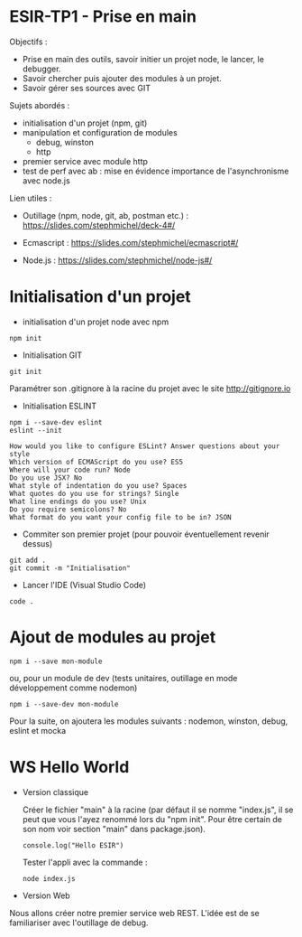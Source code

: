 # ESIR-TP1 - Prise en main

Objectifs :
  - Prise en main des outils, savoir initier un projet node, le lancer, le debugger. 
  - Savoir chercher puis ajouter des modules à un projet. 
  - Savoir gérer ses sources avec GIT

Sujets abordés :
 - initialisation d'un projet (npm, git)
 - manipulation et configuration de modules  
     - debug, winston
     - http
 - premier service avec module http
 - test de perf avec ab : mise en évidence importance de l'asynchronisme avec node.js
 
Lien utiles :

  - Outillage (npm, node, git, ab, postman etc.) : https://slides.com/stephmichel/deck-4#/
  
  - Ecmascript : https://slides.com/stephmichel/ecmascript#/
  
  - Node.js : https://slides.com/stephmichel/node-js#/
  
 
 # Initialisation d'un projet
   - initialisation d'un projet node avec npm
   
    npm init
    
   - Initialisation GIT
   
    git init
    
   Paramétrer son .gitignore à la racine du projet avec le site http://gitignore.io
   
   - Initialisation ESLINT
   
    npm i --save-dev eslint
    eslint --init
   
    How would you like to configure ESLint? Answer questions about your style
    Which version of ECMAScript do you use? ES5
    Where will your code run? Node
    Do you use JSX? No
    What style of indentation do you use? Spaces
    What quotes do you use for strings? Single
    What line endings do you use? Unix
    Do you require semicolons? No
    What format do you want your config file to be in? JSON
   
   - Commiter son premier projet (pour pouvoir éventuellement revenir dessus)
   
    git add .
    git commit -m "Initialisation"
    
   - Lancer l'IDE (Visual Studio Code)
        
    code .
    
# Ajout de modules au projet

    npm i --save mon-module
   
   ou, pour un module de dev (tests unitaires, outillage en mode développement comme nodemon)
   
    npm i --save-dev mon-module

   Pour la suite, on ajoutera les modules suivants : nodemon, winston, debug, eslint et mocka 

# WS Hello World
  - Version classique
  
    Créer le fichier "main" à la racine (par défaut il se nomme "index.js", il se peut que vous l'ayez renommé lors du "npm init". Pour être certain de son nom voir section "main" dans package.json).
    
        console.log("Hello ESIR")
    
    Tester l'appli avec la commande :
    
        node index.js

  - Version Web
 
   Nous allons créer notre premier service web REST. L'idée est de se familiariser avec l'outillage de debug.
   
    
 
